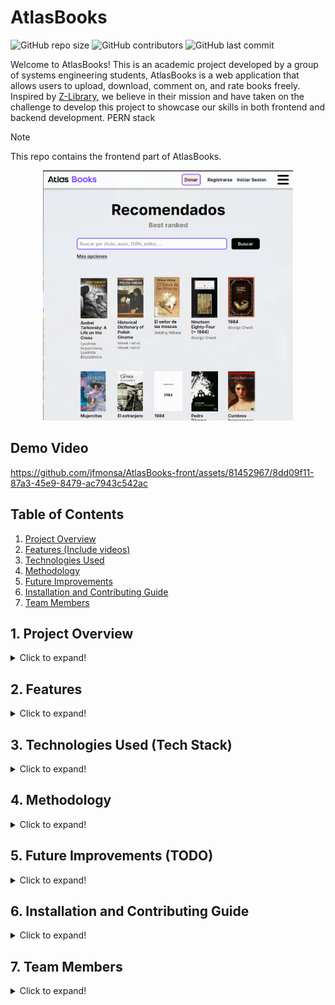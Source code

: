 # AtlasBooks

![GitHub repo size](https://img.shields.io/github/repo-size/jfmonsa/AtlasBooks-front)
![GitHub contributors](https://img.shields.io/github/contributors/jfmonsa/AtlasBooks-front)
![GitHub last commit](https://img.shields.io/github/last-commit/jfmonsa/AtlasBooks-front)

Welcome to AtlasBooks! This is an academic project developed by a group of systems engineering students, AtlasBooks is a web application that allows users to upload, download, comment on, and rate books freely. Inspired by [Z-Library](https://singlelogin.re/), we believe in their mission and have taken on the challenge to develop this project to showcase our skills in both frontend and backend development.
PERN stack

> [!NOTE]  
> This repo contains the frontend part of AtlasBooks.

<p align="center">
  <img alt="" src="./public/home-screenshot.png"  style="height:400px">
</p>

## Demo Video

https://github.com/jfmonsa/AtlasBooks-front/assets/81452967/8dd09f11-87a3-45e9-8479-ac7943c542ac

## Table of Contents

1. [Project Overview](#1-project-overview)
2. [Features (Include videos)](#2-features)
3. [Technologies Used](#3-technologies-used-tech-stack)
4. [Methodology](#4-methodology)
5. [Future Improvements](#5-future-improvements-todo)
6. [Installation and Contributing Guide](#6-installation-and-contributing-guide)
7. [Team Members](#7-team-members)

## 1. Project Overview

<details>
  <summary>Click to expand!</summary>
  
  The technical implementation of the PERN stack allowed us to structure and develop our virtual library project efficiently and organized. This combination facilitated a clear division between frontend and backend, promoting agile and collaborative     development that resulted in a robust and scalable product. Our project highlighted the importance and benefits of teamwork and effective communication through the Scrum methodology, ensuring continuous delivery of value.

We hope you find AtlasBooks a useful and inspiring project. Thank you for your interest!

</details>
  
## 2. Features
<details>
  <summary>Click to expand!</summary>
  
  
  ### User Profiles
  - **Registration and Authentication**: Users can sign up and authenticate using JWT.
  - **Profile Information**: Each user has a profile with personal information (name, email, country, etc.).
  - **Download History**: Users can view a history of the books they have downloaded.

### Home Page

- **Recommended feed**: 50 books recommended by the backend algorithm.
- **Searcher**: Users can search for books using filters like author, title, publication date, and categories.

### Book Uploads

- **Add New Books**: Users can upload books to the library.
- **Upload Form**: Includes fields such as title, author, description, cover, and category also Drag and Drop custom inputs for book files and path cover files

### In the Page of each book

- **Download**: Users can download a book in the available formats
- **Add book to a list**: Users can add a book to a list.
- **Recommendations**: Based on users' book lists and download history, the application suggests books that might interest them.
- **Comments**: Users can comment on books to share their opinions.
- **Book Ratings**: Users can rate the books they have read.
- **Share**: Users can share a book page in the main social networks
- **Report a book**: Users can report a book to the atlasBooks' staff if there is inappropriate content.

### Book List Management

- **Create Lists**: Users can create personalized book lists.
- **View Lists**: Users can view their lists and the books they've added.
- **Public Lists**: Lists can be made visible to all users on the platform, users can search them by a Searcher.

### Admin options

- **Manage Users**: Admins have additional sections in its profile page that allow them to search for users and ban/un-ban also to look reports made by users
</details>

## 3. Technologies Used (Tech Stack)

<details>
  <summary>Click to expand!</summary>
  
  - **Frontend**: Developed with React.js using Vite, along with CSS (Responsive design), HTML, and JavaScript.
  - **Backend**: Built using Node.js and Express.
  - **Database**: PostgreSQL for efficient data storage and retrieval.
  
  ### Other Tools
  - **Jira**: Used for managing user stories and tasks.
  - **Figma**: Utilized for UI/UX design. you can see the desing [here](https://www.figma.com/design/mgwoKhiK6PWJEddFpD78te/AtlasBooks?node-id=0-1&t=AN7QX4QfWvHQWtBI-1)
</details>

## 4. Methodology

<details>
  <summary>Click to expand!</summary>
  
  We used agile methodologies, specifically Scrum, to manage our project and Jira as the management tool for the project
</details>

## 5. Future Improvements (TODO)

<details>
    <summary>Click to expand!</summary>
  
  - Proper deployment: Mainly due to backend issues with dynamic storage for books.
  - Replace cookies with local storage due to chrome third-party cookies policy.
  - Discover list page pending (backend + frontend implementation).
</details>

## 6. Installation and Contributing Guide

<details>
    <summary>Click to expand!</summary>
  
  We welcome contributions! Please read our [contributing guidelines](CONTRIBUTING.md) before you start.
</details>

## 7. Team Members

<details>
    <summary>Click to expand!</summary>
  
  If you have any questions, feel free to reach out to us at:
  
  - [Juan Felipe Monsalve Vargas](https://github.com/jfmonsa) - [Email](mailto:juan.felipe.monsalve@correounivalle.edu.co)
  - [Jose Luis Ramos Arango](https://github.com/RamSterB) - [Email](mailto:jose.luis.ramos@correounivalle.edu.co)
  - [Juan Sebastian Marin Serna](https://github.com/JSebastianMarin) - [Email](mailto:juan.marin.serna@correounivalle.edu.co)
  - [Juan Pablo Idarraga](https://github.com/JuanPidarraga) - [Email](mailto:idarraga.juan@correounivalle.edu.co)
  - [Leider Santiago Cortez](https://github.com/LeiderCortes) - [Email](mailto:cortes.leider@correounivalle.edu.co)
</details>
